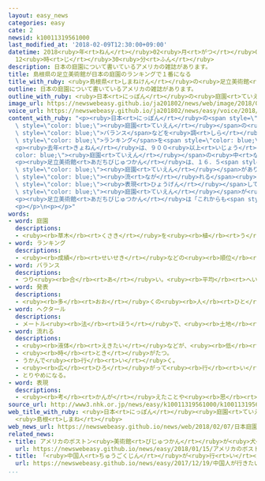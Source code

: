 ```yaml
---
layout: easy_news
categories: easy
cate: 2
newsid: k10011319561000
last_modified_at: '2018-02-09T12:30:00+09:00'
datetime: 2018<ruby>年<rt>ねん</rt></ruby>02<ruby>月<rt>がつ</rt></ruby>09<ruby>日<rt>にち</rt></ruby>
  12<ruby>時<rt>じ</rt></ruby>30<ruby>分<rt>ふん</rt></ruby>
description: 日本の庭園について書いているアメリカの雑誌があります。
title: 島根県の足立美術館が日本の庭園のランキングで１番になる
title_with_ruby: <ruby>島根県<rt>しまねけん</rt></ruby>の<ruby>足立美術館<rt>あだちびじゅつかん</rt></ruby>が<ruby>日本<rt>にっぽん</rt></ruby>の<ruby>庭園<rt>ていえん</rt></ruby>のランキングで１<ruby>番<rt>ばん</rt></ruby>になる
outline: 日本の庭園について書いているアメリカの雑誌があります。
outline_with_ruby: <ruby>日本<rt>にっぽん</rt></ruby>の<ruby>庭園<rt>ていえん</rt></ruby>について<ruby>書<rt>か</rt></ruby>いているアメリカの<ruby>雑誌<rt>ざっし</rt></ruby>があります。
image_url: https://newswebeasy.github.io/ja201802/news/web/image/2018/02/07/K10011319561_1802072041_1802072041_01_03.jpg
voice_url: https://newswebeasy.github.io/ja201802/news/easy/voice/2018/02/09/k10011319561000.mp3
content_with_ruby: "<p><ruby>日本<rt>にっぽん</rt></ruby>の<span style=\"color: blue;\"><ruby>庭園<rt>ていえん</rt></ruby></span>について<ruby>書<rt>か</rt></ruby>いているアメリカの<ruby>雑誌<rt>ざっし</rt></ruby>があります。この<ruby>雑誌<rt>ざっし</rt></ruby>は、<ruby>日本<rt>にっぽん</rt></ruby>にある<span\
  \ style=\"color: blue;\"><ruby>庭園<rt>ていえん</rt></ruby></span>の<ruby>美<rt>うつく</rt></ruby>しさや<ruby>建物<rt>たてもの</rt></ruby>との<span\
  \ style=\"color: blue;\">バランス</span>などを<ruby>調<rt>しら</rt></ruby>べて、<ruby>毎年<rt>まいとし</rt></ruby><span\
  \ style=\"color: blue;\">ランキング</span>を<span style=\"color: blue;\"><ruby>発表<rt>はっぴょう</rt></ruby></span>しています。</p>\n\
  <p><ruby>去年<rt>きょねん</rt></ruby>は、９００<ruby>以上<rt>いじょう</rt></ruby>の<span style=\"\
  color: blue;\"><ruby>庭園<rt>ていえん</rt></ruby></span>の<ruby>中<rt>なか</rt></ruby>で、<ruby>島根県<rt>しまねけん</rt></ruby><ruby>安来市<rt>やすぎし</rt></ruby>の<ruby>足立美術館<rt>あだちびじゅつかん</rt></ruby>が１<ruby>番<rt>ばん</rt></ruby>になりました。<ruby>足立美術館<rt>あだちびじゅつかん</rt></ruby>は１５<ruby>年<rt>ねん</rt></ruby><ruby>続<rt>つづ</rt></ruby>けて１<ruby>番<rt>ばん</rt></ruby>です。</p>\n\
  <p><ruby>足立美術館<rt>あだちびじゅつかん</rt></ruby>は、１６．５<span style=\"color: blue;\">ｈａ</span>の<ruby>広<rt>ひろ</rt></ruby>い<ruby>場所<rt>ばしょ</rt></ruby>に６つの<span\
  \ style=\"color: blue;\"><ruby>庭園<rt>ていえん</rt></ruby></span>があります。この<ruby>中<rt>なか</rt></ruby>の「<ruby>枯山水<rt>かれさんすい</rt></ruby>の<ruby>庭<rt>にわ</rt></ruby>」は<ruby>石<rt>いし</rt></ruby>と<ruby>白<rt>しろ</rt></ruby>い<ruby>砂<rt>すな</rt></ruby>で<ruby>山<rt>やま</rt></ruby>や<span\
  \ style=\"color: blue;\"><ruby>流<rt>なが</rt></ruby>れる</span><ruby>水<rt>みず</rt></ruby>を<span\
  \ style=\"color: blue;\"><ruby>表現<rt>ひょうげん</rt></ruby></span>しています。</p>\n<p><ruby>雑誌<rt>ざっし</rt></ruby>には「<ruby>日本<rt>にっぽん</rt></ruby>の<span\
  \ style=\"color: blue;\"><ruby>庭園<rt>ていえん</rt></ruby></span>が<ruby>好<rt>す</rt></ruby>きなら、<ruby>足立美術館<rt>あだちびじゅつかん</rt></ruby>を<ruby>見<rt>み</rt></ruby>るために<ruby>島根県<rt>しまねけん</rt></ruby>へ<ruby>行<rt>い</rt></ruby>かなければなりません」と<ruby>書<rt>か</rt></ruby>いてあります。</p>\n\
  <p><ruby>足立美術館<rt>あだちびじゅつかん</rt></ruby>は「これからも<span style=\"color: blue;\"><ruby>庭園<rt>ていえん</rt></ruby></span>のすばらしさを<ruby>世界<rt>せかい</rt></ruby>に<ruby>伝<rt>つた</rt></ruby>えていきたいです」と<ruby>言<rt>い</rt></ruby>っています。</p>\n\
  <p></p>\n<p></p>"
words:
- word: 庭園
  descriptions:
  - <ruby><rb>草木</rb><rt>くさき</rt></ruby>を<ruby><rb>植</rb><rt>う</rt></ruby>え、<ruby><rb>築山</rb><rt>つきやま</rt></ruby>や<ruby><rb>池</rb><rt>いけ</rt></ruby>などを<ruby><rb>造</rb><rt>つく</rt></ruby>ったりした、<ruby><rb>広</rb><rt>ひろ</rt></ruby>い<ruby><rb>庭</rb><rt>にわ</rt></ruby>。
- word: ランキング
  descriptions:
  - <ruby><rb>成績</rb><rt>せいせき</rt></ruby>などの<ruby><rb>順位</rb><rt>じゅんい</rt></ruby>。<ruby><rb>等級</rb><rt>とうきゅう</rt></ruby>。
- word: バランス
  descriptions:
  - つり<ruby><rb>合</rb><rt>あ</rt></ruby>い。<ruby><rb>平均</rb><rt>へいきん</rt></ruby>。
- word: 発表
  descriptions:
  - <ruby><rb>多</rb><rt>おお</rt></ruby>くの<ruby><rb>人</rb><rt>ひと</rt></ruby>に<ruby><rb>広</rb><rt>ひろ</rt></ruby>く<ruby><rb>知</rb><rt>し</rt></ruby>らせること。
- word: ヘクタール
  descriptions:
  - メートル<ruby><rb>法</rb><rt>ほう</rt></ruby>で、<ruby><rb>土地</rb><rt>とち</rt></ruby>の<ruby><rb>面積</rb><rt>めんせき</rt></ruby>の<ruby><rb>単位</rb><rt>たんい</rt></ruby>の<ruby><rb>一</rb><rt>ひと</rt></ruby>つ。<ruby><rb>記号</rb><rt>きごう</rt></ruby>は「ha」。１ヘクタールは、１００アールで、<ruby><rb>一万平方</rb><rt>いちまんへいほう</rt></ruby>メートル。
- word: 流れる
  descriptions:
  - <ruby><rb>液体</rb><rt>えきたい</rt></ruby>などが、<ruby><rb>低</rb><rt>ひく</rt></ruby>いほうへ<ruby><rb>動</rb><rt>うご</rt></ruby>く。
  - <ruby><rb>時</rb><rt>とき</rt></ruby>がたつ。
  - うかんで<ruby><rb>行</rb><rt>い</rt></ruby>く。
  - <ruby><rb>広</rb><rt>ひろ</rt></ruby>がって<ruby><rb>行</rb><rt>い</rt></ruby>く。
  - とりやめになる。
- word: 表現
  descriptions:
  - <ruby><rb>考</rb><rt>かんが</rt></ruby>えたことや<ruby><rb>思</rb><rt>おも</rt></ruby>ったことを、ことば・<ruby><rb>身</rb><rt>み</rt></ruby>ぶり・<ruby><rb>文字</rb><rt>もじ</rt></ruby>・<ruby><rb>色</rb><rt>いろ</rt></ruby>・<ruby><rb>音</rb><rt>おと</rt></ruby>などで<ruby><rb>表</rb><rt>あらわ</rt></ruby>すこと。また、その<ruby><rb>表</rb><rt>あらわ</rt></ruby>し<ruby><rb>方</rb><rt>かた</rt></ruby>。
source_url: http://www3.nhk.or.jp/news/easy/k10011319561000/k10011319561000.html
web_title_with_ruby: <ruby>日本<rt>にっぽん</rt></ruby><ruby>庭園<rt>ていえん</rt></ruby><ruby>ランク<rt>らんく</rt></ruby>で<ruby>足立<rt>あだち</rt></ruby><ruby>美術館<rt>びじゅつかん</rt></ruby>が１５<ruby>年<rt>ねん</rt></ruby><ruby>連続<rt>れんぞく</rt></ruby><ruby>日本一<rt>にっぽんいち</rt></ruby>
  <ruby>島根<rt>しまね</rt></ruby>
web_news_url: https://newswebeasy.github.io/news/web/2018/02/07/日本庭園ランクで足立美術館が15年連続日本一-島根
related_news:
- title: アメリカのボストン<ruby>美術館<rt>びじゅつかん</rt></ruby>が<ruby>犬<rt>いぬ</rt></ruby>を<ruby>職員<rt>しょくいん</rt></ruby>にする
  url: https://newswebeasy.github.io/news/easy/2018/01/15/アメリカのボストン美術館が犬を職員にする
- title: 「<ruby>中国人<rt>ちゅうごくじん</rt></ruby>が<ruby>行<rt>い</rt></ruby>きたい<ruby>国<rt>くに</rt></ruby>」で<ruby>日本<rt>にっぽん</rt></ruby>が<ruby>初<rt>はじ</rt></ruby>めて１<ruby>番<rt>ばん</rt></ruby>になる
  url: https://newswebeasy.github.io/news/easy/2017/12/19/中国人が行きたい国で日本が初めて1番になる
...
```

